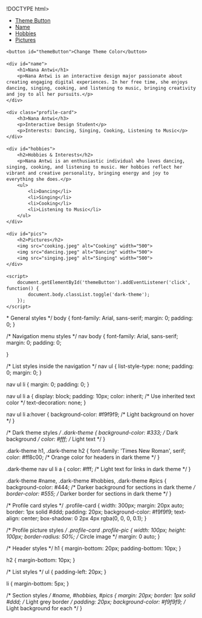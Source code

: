 !DOCTYPE html>
<html>
<head>
    <style>
        body {
            background-image: url("GHANA_Image_2.jpg");
            background-size: cover;
        }
    </style>
    <link rel="stylesheet" href="style2.css">
    <title>Personal Bio</title>
</head>
<body>
    <nav>
        <ul>
            <li><a href="#themeButton">Theme Button</a></li>
            <li><a href="#name">Name</a></li>
            <li><a href="#hobbies">Hobbies</a></li>
            <li><a href="#pics">Pictures</a></li>
        </ul>
    </nav>

    <button id="themeButton">Change Theme Color</button>

    <div id="name">
        <h1>Nana Antwi</h1>
        <p>Nana Antwi is an interactive design major passionate about creating engaging digital experiences. In her free time, she enjoys dancing, singing, cooking, and listening to music, bringing creativity and joy to all her pursuits.</p>
    </div>

    <div class="profile-card">
        <h3>Nana Antwi</h3>
        <p>Interactive Design Student</p>
        <p>Interests: Dancing, Singing, Cooking, Listening to Music</p>
    </div>

    <div id="hobbies">
        <h2>Hobbies & Interests</h2>
        <p>Nana Antwi is an enthusiastic individual who loves dancing, singing, cooking, and listening to music. Her hobbies reflect her vibrant and creative personality, bringing energy and joy to everything she does.</p>
        <ul>
            <li>Dancing</li>
            <li>Singing</li>
            <li>Cooking</li>
            <li>Listening to Music</li>
        </ul>
    </div>

    <div id="pics">
        <h2>Pictures</h2>
        <img src="cooking.jpeg" alt="Cooking" width="500">
        <img src="dancing.jpeg" alt="Dancing" width="500">
        <img src="singing.jpeg" alt="Singing" width="500">
    </div>

    <script>
        document.getElementById('themeButton').addEventListener('click', function() {
            document.body.classList.toggle('dark-theme');
        });
    </script>
</body>
</html>
* General styles */
body {
    font-family: Arial, sans-serif;
    margin: 0;
    padding: 0;
}

/* Navigation menu styles */
    nav 
        body {
        font-family: Arial, sans-serif;
        margin: 0;
        padding: 0;
    
}

/* List styles inside the navigation */
nav ul {
    list-style-type: none;
    padding: 0;
    margin: 0;
}

nav ul li {
    margin: 0;
    padding: 0;
}

nav ul li a {
    display: block;
    padding: 10px;
    color: inherit; /* Use inherited text color */
    text-decoration: none;
}

nav ul li a:hover {
    background-color: #f9f9f9; /* Light background on hover */
}

/* Dark theme styles */
.dark-theme {
    background-color: #333; /* Dark background */
    color: #fff; /* Light text */
}

.dark-theme h1, .dark-theme h2 {
    font-family: 'Times New Roman', serif;
    color: #ff8c00; /* Orange color for headers in dark theme */
}

.dark-theme nav ul li a {
    color: #fff; /* Light text for links in dark theme */
}

.dark-theme #name, .dark-theme #hobbies, .dark-theme #pics {
    background-color: #444; /* Darker background for sections in dark theme */
    border-color: #555; /* Darker border for sections in dark theme */
}

/* Profile card styles */
.profile-card {
    width: 300px;
    margin: 20px auto;
    border: 1px solid #ddd;
    padding: 20px;
    background-color: #f9f9f9;
    text-align: center;
    box-shadow: 0 2px 4px rgba(0, 0, 0, 0.1);
}

/* Profile picture styles */
.profile-card .profile-pic {
    width: 100px;
    height: 100px;
    border-radius: 50%; /* Circle image */
    margin: 0 auto;
}

/* Header styles */
h1 {
    margin-bottom: 20px;
    padding-bottom: 10px;
}

h2 {
    margin-bottom: 10px;
}

/* List styles */
ul {
    padding-left: 20px;
}

li {
    margin-bottom: 5px;
}

/* Section styles */
#name, #hobbies, #pics {
    margin: 20px;
    border: 1px solid #ddd; /* Light grey border */
    padding: 20px;
    background-color: #f9f9f9; /* Light background for each */
}
